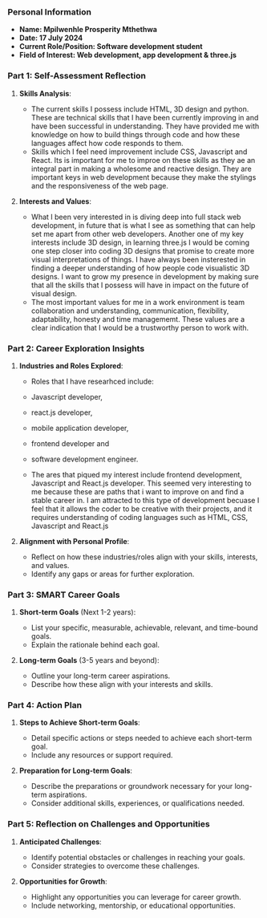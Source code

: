 ### Personal Information

- **Name: Mpilwenhle Prosperity Mthethwa**
- **Date: 17 July 2024**
- **Current Role/Position: Software development student**
- **Field of Interest: Web development, app development & three.js**

### Part 1: Self-Assessment Reflection

1. **Skills Analysis**:
    
    - The current skills I possess include HTML, 3D design and python. These are technical skills that I have been currently improving in and have been successful in understanding. They have provided me with knowledge on how to build things through code and how these languages affect how code responds to them. 
    - Skills which I feel need improvement include CSS, Javascript and React. Its is important for me to improe on these skills as they ae an integral part in making a wholesome and reactive design. They are important keys in web development because they make the stylings and the responsiveness of the web page. 

2. **Interests and Values**:
    
    - What I been very interested in is diving deep into full stack web development, in future that is what I see as something that can help set me apart from other web developers. Another one of my key interests include 3D design, in learning three.js I would be coming one step closer into coding 3D designs that promise to create more visual interpretations of things. I have always been insterested in finding a deeper understanding of how people code visualistic 3D designs. I want to grow my presence in development by making sure that all the skills that I possess will have in impact on the future of visual design. 
    - The most important values for me in a work environment is team collaboration and understanding, communication, flexibility, adaptability, honesty and time managememt. These values are a clear indication that I would be a trustworthy person to work with. 

### Part 2: Career Exploration Insights

1. **Industries and Roles Explored**:
    
    - Roles that I have researhced include: 
    - Javascript developer, 
    - react.js developer, 
    - mobile application developer, 
    - frontend developer and 
    - software development engineer. 

    - The ares that piqued my interest include frontend development, Javascript and React.js  developer. This seemed very interesting to me because these are paths that i want to improve on and find a stable career in. I am attracted to this type of development becuase I feel that it allows the coder to be creative with their projects, and it requires understanding of coding languages such as HTML, CSS, Javascript and React.js
    
2. **Alignment with Personal Profile**:
    
    - Reflect on how these industries/roles align with your skills, interests, and values.
    - Identify any gaps or areas for further exploration.

### Part 3: SMART Career Goals

1. **Short-term Goals** (Next 1-2 years):
    
    - List your specific, measurable, achievable, relevant, and time-bound goals.
    - Explain the rationale behind each goal.
2. **Long-term Goals** (3-5 years and beyond):
    
    - Outline your long-term career aspirations.
    - Describe how these align with your interests and skills.

### Part 4: Action Plan

1. **Steps to Achieve Short-term Goals**:
    
    - Detail specific actions or steps needed to achieve each short-term goal.
    - Include any resources or support required.
2. **Preparation for Long-term Goals**:
    
    - Describe the preparations or groundwork necessary for your long-term aspirations.
    - Consider additional skills, experiences, or qualifications needed.

### Part 5: Reflection on Challenges and Opportunities

1. **Anticipated Challenges**:
    
    - Identify potential obstacles or challenges in reaching your goals.
    - Consider strategies to overcome these challenges.
2. **Opportunities for Growth**:
    
    - Highlight any opportunities you can leverage for career growth.
    - Include networking, mentorship, or educational opportunities.

